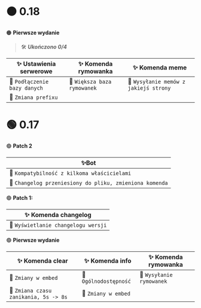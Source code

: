 # 🟠 0.18

🟠 **Pierwsze wydanie**

>🛠 ***Ukończono 0/4***

|✨ Ustawienia serwerowe|✨ Komenda rymowanka           |✨ Komenda meme                   |
|---------------------------|-------------------------------|----------------------------------|
|📕 `Podłączenie bazy danych`|📕 `Większa baza rymowanek`       |📕 `Wysyłanie memów z jakiejś strony`|
|📕 `Zmiana prefixu`          


# 🟢 0.17

🟢 **Patch 2**

|✨Bot|
|---------------------------|
|📗 `Kompatybilność z kilkoma właścicielami`|
|📗 `Changelog przeniesiony do pliku, zmieniona komenda`         |

🟢 **Patch 1:**

|✨ Komenda changelog|
|---------------------------|
|📗 `Wyświetlanie changelogu wersji`|

🟢 **Pierwsze wydanie** 

|✨ Komenda clear|✨ Komenda info           |✨ Komenda rymowanka                   |
|---------------------------|-------------------------------|----------------------------------|
|📗 `Zmiany w embed`|📗 `Ogólnodostępność`       |📗 `Wysyłanie rymowanek`|
|📗 `Zmiana czasu zanikania, 5s -> 8s`|📗 `Zmiany w embed`             | 
